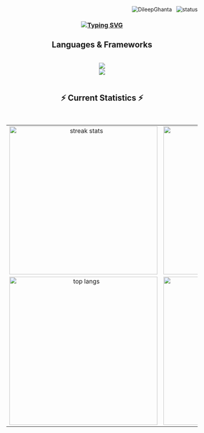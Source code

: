 <p align="right">
  <img src="https://komarev.com/ghpvc/?username=DileepGhanta&label=Profile%20views&color=0e75b6&style=flat" alt="DileepGhanta"/>
  &nbsp;
  <img src="https://nocache.advaith.workers.dev?url=https://img.shields.io/endpoint?url=https://dev.discordprofiles.me/api/badge/status/276544649148235776?simple=true" alt="status"/>
</p>

<h3 align="center">
  <a href="https://git.io/typing-svg">
    <img src="https://readme-typing-svg.herokuapp.com?font=Fira+Code&weight=700&size=28&duration=4002&pause=502&color=00AE0AF1&center=true&random=false&width=435&lines=Hello+%F0%9F%91%8B;I'm+Dileep+Ghanta;A+Full+Stack+Developer;Problem+Solver" alt="Typing SVG" />
  </a>
</h3>

<h2 align="center">Languages & Frameworks</h2>
<br>
<div align="center">
  <img src="https://skillicons.dev/icons?i=react,html,css,javascript,vscode,github,git,vite" /><br>
  <img src="https://skillicons.dev/icons?i=bootstrap,tailwind,nodejs,c,cpp,java,python,mysql,mongodb" /><br>
</div>
<br>
 <h2 align="center">⚡ Current Statistics ⚡</h2>
<br>
<table align="center" border="0" cellpadding="10" cellspacing="0" >
  <tr>
    <td align="center" valign="top" >
      <img width="390" src="https://streak-stats.demolab.com/?user=DileepGhanta&count_private=true&theme=react&border_radius=10&v=2" alt="streak stats"/>
    </td>
    <td align="center" valign="top">
      <img width="390" src="https://github-readme-stats.vercel.app/api?username=DileepGhanta&show_icons=true&theme=react&rank_icon=github&border_radius=10&v=2" alt="readme stats"/>
    </td>
  </tr>
  <tr>
    <td align="center" valign="top">
      <img width="390" src="https://github-readme-stats.vercel.app/api/top-langs/?username=DileepGhanta&hide=HTML&langs_count=8&layout=compact&theme=react&border_radius=10&size_weight=0.5&count_weight=0.5&exclude_repo=github-readme-stats" alt="top langs"/>
    </td>
    <td align="center" valign="top">
      <img width="390" src="https://leetcard.jacoblin.cool/DileepGhanta?theme=dark&font=Nunito&ext=heatmap" alt="leetcode stats"/>
    </td>
  </tr>
</table>


